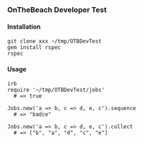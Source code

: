 ### OnTheBeach Developer Test

#### Installation
    git clone xxx ~/tmp/OTBDevTest
    gem install rspec
    rspec

#### Usage
    irb
    require '~/tmp/OTBDevTest/jobs'
      # => true
      
    Jobs.new('a => b, c => d, e, c').sequence
      # => "badce"
      
    Jobs.new('a => b, c => d, e, c').collect
      # => ["b", "a", "d", "c", "e"]